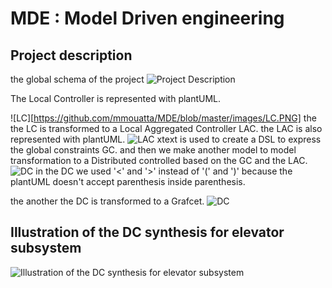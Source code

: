 # MDE : Model Driven engineering 
## Project description
the global schema of the project
![Project Description](https://github.com/mmouatta/MDE/blob/master/images/ProjectDescription.PNG)

The Local Controller is represented with plantUML.

![LC][https://github.com/mmouatta/MDE/blob/master/images/LC.PNG]
the the LC is transformed to a Local Aggregated Controller LAC.
the LAC is also represented with plantUML.
![LAC](https://github.com/mmouatta/MDE/blob/master/images/LAC.PNG)
xtext is used to create a DSL to express the global constraints GC.
and then we make another model to model transformation to a Distributed controlled based on the GC and the LAC.
![DC](https://github.com/mmouatta/MDE/blob/master/images/DC.PNG)
in the DC we used '<' and '>' instead of '(' and ')' because the plantUML doesn't accept parenthesis inside parenthesis.

the another the DC is transformed to a Grafcet.
![DC](https://github.com/mmouatta/MDE/blob/master/images/Grafcet.PNG)
## Illustration of the DC synthesis for elevator subsystem

![Illustration of the DC synthesis for elevator subsystem](https://github.com/mmouatta/MDE/blob/master/images/LCtoDC.PNG)
